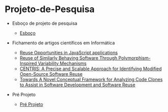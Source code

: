 # Projeto-de-Pesquisa

* Esboço de projeto de pesquisa
  * [Esboço](Esboço.md)
* Fichamento de artigos científicos em Informática
  * [Reuse Opportunities in JavaScript applications](Fichamento(1).md)
  * [Reuse of Similarly Behaving Software Through Polymorphism-Inspired Variability Mechanisms](Fichamento(2).md)
  * [CENTRIS: A Precise and Scalable Approach for Identifying Modified Open-Source Software Reuse](Fichamento(3).md)
  * [Towards A Novel Conceptual Framework for Analyzing Code Clones to Assist in Software Development and Software Reuse](Fichamento(4).md)

 * Pré Projeto
    * [Pré Projeto](PreProjeto.md)
